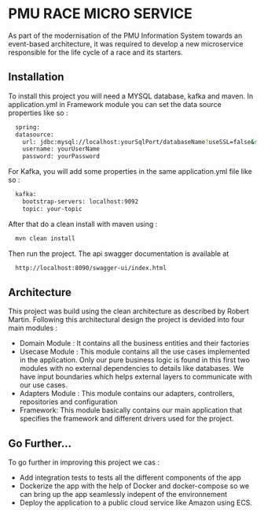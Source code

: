 
# PMU RACE MICRO SERVICE

As part of the modernisation of the PMU Information System towards an event-based architecture, it was required to develop a new microservice responsible for the life cycle of a race and its starters.



## Installation

To install this project you will need a MYSQL database, kafka and maven.
In application.yml in Framework module you can set the data source properties like so :

```bash
  spring:
  datasource:
    url: jdbc:mysql://localhost:yourSqlPort/databaseName?useSSL=false&serverTimezone=UTC
    username: yourUserName
    password: yourPassword
```
For Kafka, you will add some properties in the same application.yml file like so :

```bash
  kafka:
    bootstrap-servers: localhost:9092
    topic: your-topic
```
After that do a clean install with maven using : 
```bash
  mvn clean install
```
Then run the project. 
The api swagger documentation is available at 

```bash
  http://localhost:8090/swagger-ui/index.html
```

    
## Architecture
This project was build using the clean architecture as described by Robert Martin. Following this architectural design the project is devided into four main modules :
* Domain Module : It contains all the business entities and their factories
* Usecase Module : This module contains all the use cases implemented in the application. Only our pure business logic is found in this first two modules with no external dependencies to details like databases. We have input boundaries which helps external layers to communicate with our use cases.
* Adapters Module  : This module contains our adapters, controllers, repositories and configuration
* Framework: This module basically contains our main application that specifies the framework and different drivers used for the project.
## Go Further...
To go further in improving this project we cas : 
* Add integration tests to tests all the different components of the app 
* Dockerize the app with the help of Docker and docker-compose so we can bring up the app seamlessly indepent of the environnement 
* Deploy the application to a public cloud service like Amazon using ECS. 
